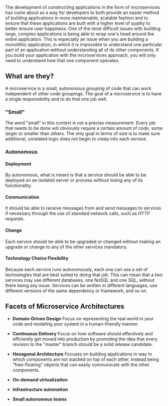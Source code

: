 
The development of constructing applications in the form of microservices has come about as a way for developers to both provide an easier method of building applications in more maintainable, scalable fashion and to ensure that these applications are built with a higher level of quality to better ensure user happiness. One of the most difficult issues with building large, complex applications is being able to wrap one's head around the entire application. This is especially an issue when you are building a monolithic application, in which it is impossible to understand one particular part of an application without understanding all of its other components. If you build your application with the microservices approach, you will only need to understand how that one component operates.

## What are they?
A microservice is a small, autonomous grouping of code that can work independent of other code groupings. The goal of a microservice is to have a single responsibility and to do that one job well.

### "Small"
The word "small" in this context is not a precise measurement. Every job that needs to be done will obviously require a certain amount of code, some larger or smaller than others. The only goal in terms of size is to make sure additional, unrelated logic does not begin to creep into each service.

### Autonomous

#### Deployment
By autonomous, what is meant is that a service should be able to be deployed on an isolated server or process without losing any of its functionality.

#### Communication
It should be able to receive messages from and send messages to services if necessary through the use of standard network calls, such as HTTP requests.

#### Change
Each service should be able to be upgraded or changed without making an upgrade or change to any of the other services mandatory.

#### Technology Choice Flexibility
Because each service runs autonomously, each one can use a set of technologies that are best suited to doing that job. This can mean that a two services may use different databases, one NoSQL and one SQL, without there being any issue. Services can be written in different languages, use different versions of the same dependency or framework, and so on.

## Facets of Microservice Architectures

* **Domain-Driven Design**
  Focus on representing the real world in your code and modeling your system in a human-friendly manner.

* **Continuous Delivery**
  Focus on how software should effectively and efficiently get moved into production by promoting the idea that every revision to the "master" branch should be a solid release candidate.

* **Hexagonal Architecture**
  Focuses on building applications in way in which components are not stacked on top of each other, instead being "free-floating" objects that can easily communicate with the other components.

* **On-demand virtualization**

* **Infrastructure automation**

* **Small autonomous teams**
